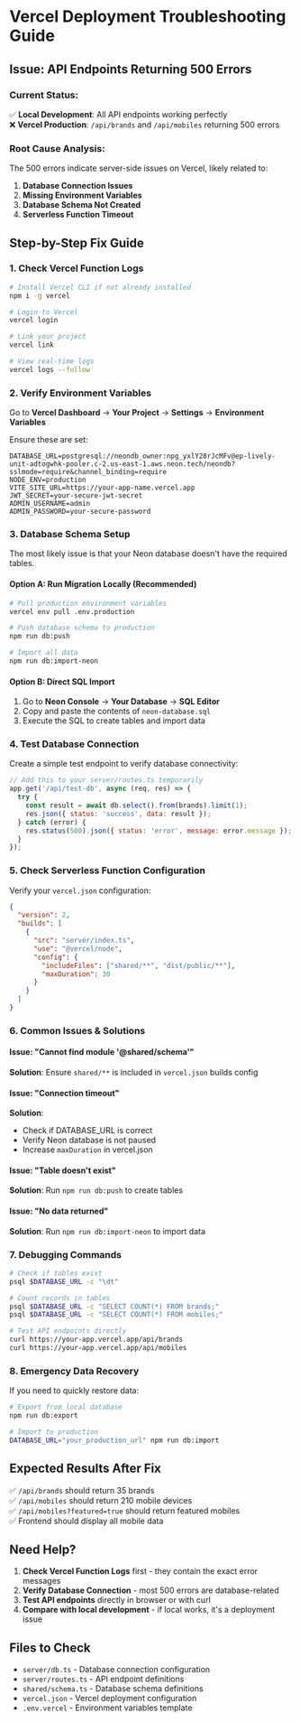 # Vercel Deployment Troubleshooting Guide

## Issue: API Endpoints Returning 500 Errors

### Current Status:
✅ **Local Development**: All API endpoints working perfectly  
❌ **Vercel Production**: `/api/brands` and `/api/mobiles` returning 500 errors  

### Root Cause Analysis:
The 500 errors indicate server-side issues on Vercel, likely related to:
1. **Database Connection Issues**
2. **Missing Environment Variables**
3. **Database Schema Not Created**
4. **Serverless Function Timeout**

## Step-by-Step Fix Guide

### 1. Check Vercel Function Logs
```bash
# Install Vercel CLI if not already installed
npm i -g vercel

# Login to Vercel
vercel login

# Link your project
vercel link

# View real-time logs
vercel logs --follow
```

### 2. Verify Environment Variables
Go to **Vercel Dashboard** → **Your Project** → **Settings** → **Environment Variables**

Ensure these are set:
```
DATABASE_URL=postgresql://neondb_owner:npg_yxlY28rJcMFv@ep-lively-unit-adtogwhk-pooler.c-2.us-east-1.aws.neon.tech/neondb?sslmode=require&channel_binding=require
NODE_ENV=production
VITE_SITE_URL=https://your-app-name.vercel.app
JWT_SECRET=your-secure-jwt-secret
ADMIN_USERNAME=admin
ADMIN_PASSWORD=your-secure-password
```

### 3. Database Schema Setup

The most likely issue is that your Neon database doesn't have the required tables.

#### Option A: Run Migration Locally (Recommended)
```bash
# Pull production environment variables
vercel env pull .env.production

# Push database schema to production
npm run db:push

# Import all data
npm run db:import-neon
```

#### Option B: Direct SQL Import
1. Go to **Neon Console** → **Your Database** → **SQL Editor**
2. Copy and paste the contents of `neon-database.sql`
3. Execute the SQL to create tables and import data

### 4. Test Database Connection

Create a simple test endpoint to verify database connectivity:

```javascript
// Add this to your server/routes.ts temporarily
app.get('/api/test-db', async (req, res) => {
  try {
    const result = await db.select().from(brands).limit(1);
    res.json({ status: 'success', data: result });
  } catch (error) {
    res.status(500).json({ status: 'error', message: error.message });
  }
});
```

### 5. Check Serverless Function Configuration

Verify your `vercel.json` configuration:
```json
{
  "version": 2,
  "builds": [
    {
      "src": "server/index.ts",
      "use": "@vercel/node",
      "config": {
        "includeFiles": ["shared/**", "dist/public/**"],
        "maxDuration": 30
      }
    }
  ]
}
```

### 6. Common Issues & Solutions

#### Issue: "Cannot find module '@shared/schema'"
**Solution**: Ensure `shared/**` is included in `vercel.json` builds config

#### Issue: "Connection timeout"
**Solution**: 
- Check if DATABASE_URL is correct
- Verify Neon database is not paused
- Increase `maxDuration` in vercel.json

#### Issue: "Table doesn't exist"
**Solution**: Run `npm run db:push` to create tables

#### Issue: "No data returned"
**Solution**: Run `npm run db:import-neon` to import data

### 7. Debugging Commands

```bash
# Check if tables exist
psql $DATABASE_URL -c "\dt"

# Count records in tables
psql $DATABASE_URL -c "SELECT COUNT(*) FROM brands;"
psql $DATABASE_URL -c "SELECT COUNT(*) FROM mobiles;"

# Test API endpoints directly
curl https://your-app.vercel.app/api/brands
curl https://your-app.vercel.app/api/mobiles
```

### 8. Emergency Data Recovery

If you need to quickly restore data:

```bash
# Export from local database
npm run db:export

# Import to production
DATABASE_URL="your_production_url" npm run db:import
```

## Expected Results After Fix

✅ `/api/brands` should return 35 brands  
✅ `/api/mobiles` should return 210 mobile devices  
✅ `/api/mobiles?featured=true` should return featured mobiles  
✅ Frontend should display all mobile data  

## Need Help?

1. **Check Vercel Function Logs** first - they contain the exact error messages
2. **Verify Database Connection** - most 500 errors are database-related
3. **Test API endpoints** directly in browser or with curl
4. **Compare with local development** - if local works, it's a deployment issue

## Files to Check
- `server/db.ts` - Database connection configuration
- `server/routes.ts` - API endpoint definitions
- `shared/schema.ts` - Database schema definitions
- `vercel.json` - Vercel deployment configuration
- `.env.vercel` - Environment variables template